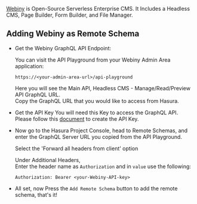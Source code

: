 [Webiny](https://www.webiny.com/) is Open-Source Serverless Enterprise CMS. It Includes a Headless CMS, Page Builder, Form Builder, and File Manager.

## Adding Webiny as Remote Schema

- Get the Webiny GraphQL API Endpoint:

  You can visit the API Playground from your Webiny Admin Area application:
  ```
  https://<your-admin-area-url>/api-playground
  ```
  Here you will see the Main API, Headless CMS - Manage/Read/Preview API GraphQL URL.  
  Copy the GraphQL URL that you would like to access from Hasura.

- Get the API Key
You will need this Key to access the GraphQL API. Please follow this [document](https://www.webiny.com/docs/how-to-guides/webiny-applications/headless-cms/using-graphql-api/#creating-the-api-key) to create the API Key.

- Now go to the Hasura Project Console, head to Remote Schemas, and enter the GraphQL Server URL you copied from the API Playground.

  Select the 'Forward all headers from client' option

  Under Additional Headers,  
  Enter the header name as `Authorization` and in `value` use the following:

  ```
  Authorization: Bearer <your-Webiny-API-key>
  ```

- All set, now Press the `Add Remote Schema` button to add the remote schema, that's it!
